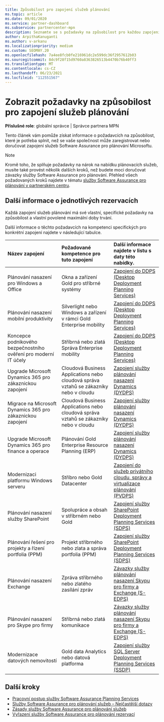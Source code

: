 ```yaml
---
title: Způsobilost pro zapojení služeb plánování
ms.topic: article
ms.date: 09/01/2020
ms.service: partner-dashboard
ms.subservice: partnercenter-mpn
description: Seznamte se s požadavky na způsobilost pro každou zapojení služby Software Assurance pro plánování, kterou společnost může chtít nabídnout podnikovým zákazníkům.
author: ArpithaKanuganti
ms.author: v-arkanu
ms.localizationpriority: medium
ms.custom: SEOMAY.20
ms.openlocfilehash: 7a4ee8fcb0fe216961dc2e599dc36f2957612b03
ms.sourcegitcommit: 8dc9f28f15d9760a8363826513b4470b76b40ff3
ms.translationtype: MT
ms.contentlocale: cs-CZ
ms.lasthandoff: 06/23/2021
ms.locfileid: "112551567"
---
```

# <a name="view-eligibility-requirements-for-planning-services-engagements"></a>Zobrazit požadavky na způsobilost pro zapojení služeb plánování

**Příslušné role**: globální správce | Správce partnera MPN

Tento článek vám pomůže získat informace o požadavcích na způsobilost, které je potřeba splnit, než se vaše společnost může zaregistrovat nebo doručovat zapojení služeb Software Assurance pro plánování Microsoftu.

>[!NOTE]
> Kromě toho, že splňuje požadavky na nárok na nabídku plánovacích služeb, musíte také provést několik dalších kroků, než budete moci doručovat závazky služby Software Assurance pro plánování. Přehled všech požadovaných kroků najdete v tématu [služby Software Assurance pro plánování v partnerském centru](software-assurance-dps.md).

## <a name="learn-more-about-each-engagement"></a>Další informace o jednotlivých rezervacích

Každá zapojení služeb plánování má své vlastní, specifické požadavky na způsobilost a vlastní povolené maximální doby trvání.

Další informace o těchto požadavcích na kompetenci specifických pro konkrétní zapojení najdete v následující tabulce.

| Název zapojení | Požadované kompetence pro tuto zapojení | Další informace najdete v listu s daty této nabídky. |
|:--- |:--- |:--- |
| Plánování nasazení pro Windows a Office  | Okna a zařízení Gold pro stříbrné systémy  |  [Zapojení do DDPS (Desktop Deployment Planning Services)](https://go.microsoft.com/fwlink/?linkid=2116072)
| Plánování nasazení mobilní produktivity  | Silverlight nebo Windows a zařízení v rámci Gold Enterprise mobility  | [Zapojení do DDPS (Desktop Deployment Planning Services)](https://go.microsoft.com/fwlink/?linkid=2116072) |  
| Koncepce podnikového bezpečnostního ověření pro moderní IT účely |  Stříbrná nebo zlatá Správa Enterprise mobility  | [Zapojení do DDPS (Desktop Deployment Planning Services)](https://go.microsoft.com/fwlink/?linkid=2116072) |  
| Upgrade Microsoft Dynamics 365 pro zákaznickou zapojení  | Cloudová Business Applications nebo cloudová správa vztahů se zákazníky nebo v cloudu  | [Zapojení služby plánování nasazení Dynamics (DYDPS)](https://go.microsoft.com/fwlink/?linkid=2116073)
| Migrace na Microsoft Dynamics 365 pro zákaznickou zapojení  | Cloudová Business Applications nebo cloudová správa vztahů se zákazníky nebo v cloudu  | [Zapojení služby plánování nasazení Dynamics (DYDPS)](https://go.microsoft.com/fwlink/?linkid=2116073)
| Upgrade Microsoft Dynamics 365 pro finance a operace  | Plánování Gold Enterprise Resource Planning (ERP)  | [Zapojení služby plánování nasazení Dynamics (DYDPS)](https://go.microsoft.com/fwlink/?linkid=2116073)  |
| Modernizaci platformu Windows serveru | Stříbro nebo Gold Datacenter | [Zapojení do služeb privátního cloudu, správy a virtualizace plánování (PVDPS)](https://go.microsoft.com/fwlink/?linkid=2115982) |
| Plánování nasazení služby SharePoint  | Spolupráce a obsah v stříbrném nebo Gold  | [Zapojení služby SharePoint Deployment Planning Services (SDPS)](https://go.microsoft.com/fwlink/?linkid=2116074)  |
| Plánování řešení pro projekty a řízení portfolia (PPM)  | Projekt stříbrného nebo zlata a správa portfolia (PPM)  | [Zapojení služby SharePoint Deployment Planning Services (SDPS)](https://go.microsoft.com/fwlink/?linkid=2116074)  |
| Plánování nasazení Exchange  | Zpráva stříbrného nebo zlatého zasílání zpráv  | [Závazky služby plánování nasazení Skypu pro firmy a Exchange (S-EDPS)](https://go.microsoft.com/fwlink/?linkid=2116075)  |
Plánování nasazení pro Skype pro firmy  | Stříbrná nebo zlatá komunikace  | [Závazky služby plánování nasazení Skypu pro firmy a Exchange (S-EDPS)](https://go.microsoft.com/fwlink/?linkid=2116075)  |
| Modernizace datových nemovitostí  | Gold data Analytics nebo datová platforma  | [Zapojení služby SQL Server Deployment Planning Services (SSDP)](https://go.microsoft.com/fwlink/?linkid=2116076)  |

## <a name="next-steps"></a>Další kroky

- [Pracovní postup služby Software Assurance Planning Services](https://go.microsoft.com/fwlink/?linkid=2115983)
- [Služby Software Assurance pro plánování služeb – Nejčastější dotazy](https://go.microsoft.com/fwlink/?linkid=2116077)
- [Zásady služby Software Assurance pro plánování služeb](https://go.microsoft.com/fwlink/?linkid=2115984)
- [Vyřazení služby Software Assurance pro plánování rezervací](https://query.prod.cms.rt.microsoft.com/cms/api/am/binary/RE4sln9)
